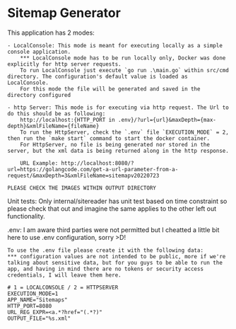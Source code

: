# Sitemap Generator
This application has 2 modes:

    - LocalConsole: This mode is meant for executing locally as a simple console application. 
        *** LocalConsole mode has to be run locally only, Docker was done explicitly for http server requests.
        To run LocalConsole just execute `go run .\main.go` within src/cmd directory. The configuration's default value is loaded as LocalConsole.
        For this mode the file will be generated and saved in the directory configured

    - http Server: This mode is for executing via http request. The Url to do this should be as following:
        http://localhost:{HTTP_PORT in .env}/?url={url}&maxDepth={max-depth}&xmlFileName={fileName}
        To run the HttpServer, check the `.env` file `EXECUTION_MODE` = 2, then run the `make start` command to start the docker container.
        For HttpServer, no file is being generated nor stored in the server, but the xml data is being returned along in the http response.

        URL Example: http://localhost:8080/?url=https://golangcode.com/get-a-url-parameter-from-a-request/&maxDepth=3&xmlFileName=sitemapv20220723

    PLEASE CHECK THE IMAGES WITHIN OUTPUT DIRECTORY

Unit tests:
    Only internal/sitereader has unit test based on time constraint so please check that out and imagine the same applies to the other left out functionality.

.env:
    I am aware third parties were not permitted but I cheatted a little bit here to use .env configuration, sorry >D!

    To use the .env file please create it with the following data: 
    *** configuration values are not intended to be public, more if we're talking about sensitive data, but for you guys to be able to run the app, and having in mind there are no tokens or security access credentials, I will leave them here.

    # 1 = LOCALCONSOLE / 2 = HTTPSERVER
    EXECUTION_MODE=1
    APP_NAME="Sitemaps"
    HTTP_PORT=8080
    URL_REG_EXPR=<a.*?href="(.*?)"
    OUTPUT_FILE="%s.xml"
    